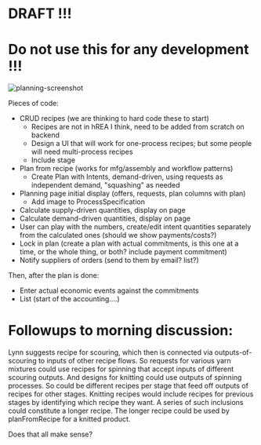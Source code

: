 # DRAFT !!! 
# Do not use this for any development !!!

![planning-screenshot](https://github.com/Carbon-Farm-Network/Requirements-Doc/assets/3776081/0ac31a44-102b-4e8c-93df-50b1463852d3)

Pieces of code:

* CRUD recipes (we are thinking to hard code these to start)
   * Recipes are not in hREA I think, need to be added from scratch on backend
   * Design a UI that will work for one-process recipes; but some people will need multi-process recipes
   * Include stage
* Plan from recipe (works for mfg/assembly and workflow patterns)
   * Create Plan with Intents, demand-driven, using requests as independent demand, "squashing" as needed
* Planning page initial display (offers, requests, plan columns with plan)
   * Add image to ProcessSpecification
* Calculate supply-driven quantities, display on page
* Calculate demand-driven quantities, display on page
* User can play with the numbers, create/edit intent quantities separately from the calculated ones (should we show payments/costs?)
* Lock in plan (create a plan with actual commitments, is this one at a time, or the whole thing, or both?  include payment commitment)
* Notify suppliers of orders (send to them by email?  list?)

Then, after the plan is done:

* Enter actual economic events against the commitments
* List (start of the accounting....)

# Followups to morning discussion:

Lynn suggests recipe for scouring, which then is connected via outputs-of-scouring to inputs of other recipe flows. So requests for various yarn mixtures could use recipes for spinning that accept inputs of different scouring outputs. And designs for knitting could use outputs of spinning processes. So could be different recipes per stage that feed off outputs of recipes for other stages. Knitting recipes would include recipes for previous stages by identifying which recipe they want. A series of such inclusions could constitute a longer recipe. The longer recipe could be used by planFromRecipe for a knitted product.

Does that all make sense?

